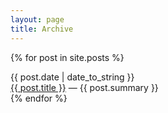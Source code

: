 ```yaml
---
layout: page
title: Archive
---
```


{% for post in site.posts %}
  <div class="date">{{ post.date | date_to_string }}</div><div class="title"><a href="{{ post.url }}">{{ post.title }}</a> &mdash; <span class="summary">{{ post.summary }}</span></div>
{% endfor %}


